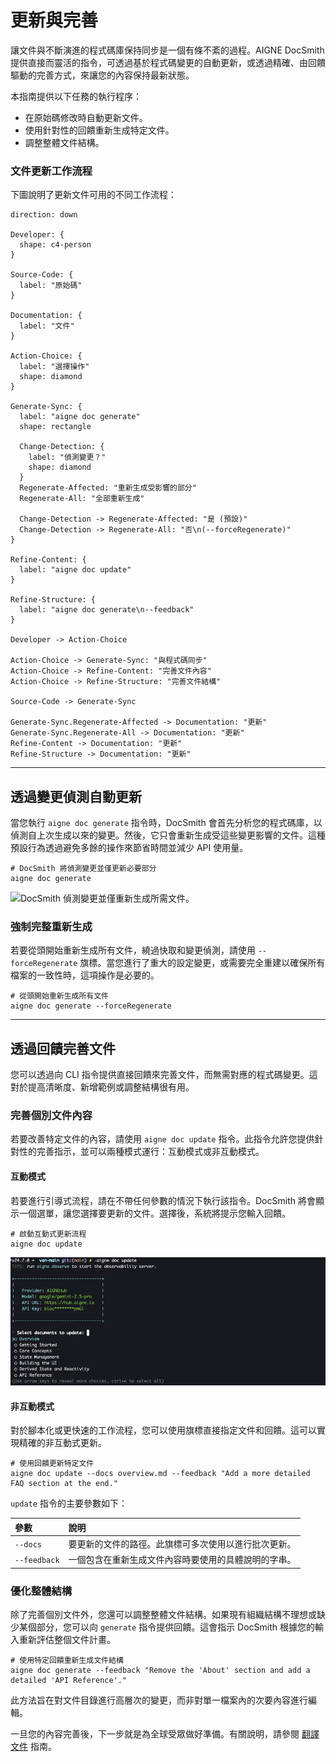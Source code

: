 # 更新與完善

讓文件與不斷演進的程式碼庫保持同步是一個有條不紊的過程。AIGNE DocSmith 提供直接而靈活的指令，可透過基於程式碼變更的自動更新，或透過精確、由回饋驅動的完善方式，來讓您的內容保持最新狀態。

本指南提供以下任務的執行程序：

*   在原始碼修改時自動更新文件。
*   使用針對性的回饋重新生成特定文件。
*   調整整體文件結構。

### 文件更新工作流程

下圖說明了更新文件可用的不同工作流程：

```d2 文件更新工作流程
direction: down

Developer: {
  shape: c4-person
}

Source-Code: {
  label: "原始碼"
}

Documentation: {
  label: "文件"
}

Action-Choice: {
  label: "選擇操作"
  shape: diamond
}

Generate-Sync: {
  label: "aigne doc generate"
  shape: rectangle

  Change-Detection: {
    label: "偵測變更？"
    shape: diamond
  }
  Regenerate-Affected: "重新生成受影響的部分"
  Regenerate-All: "全部重新生成"

  Change-Detection -> Regenerate-Affected: "是 (預設)"
  Change-Detection -> Regenerate-All: "否\n(--forceRegenerate)"
}

Refine-Content: {
  label: "aigne doc update"
}

Refine-Structure: {
  label: "aigne doc generate\n--feedback"
}

Developer -> Action-Choice

Action-Choice -> Generate-Sync: "與程式碼同步"
Action-Choice -> Refine-Content: "完善文件內容"
Action-Choice -> Refine-Structure: "完善文件結構"

Source-Code -> Generate-Sync

Generate-Sync.Regenerate-Affected -> Documentation: "更新"
Generate-Sync.Regenerate-All -> Documentation: "更新"
Refine-Content -> Documentation: "更新"
Refine-Structure -> Documentation: "更新"
```

---

## 透過變更偵測自動更新

當您執行 `aigne doc generate` 指令時，DocSmith 會首先分析您的程式碼庫，以偵測自上次生成以來的變更。然後，它只會重新生成受這些變更影響的文件。這種預設行為透過避免多餘的操作來節省時間並減少 API 使用量。

```shell icon=lucide:terminal
# DocSmith 將偵測變更並僅更新必要部分
aigne doc generate
```

![DocSmith 偵測變更並僅重新生成所需文件。](https://docsmith.aigne.io/image-bin/uploads/21a76b2f65d14d16a49c13d800f1e2c1.png)

### 強制完整重新生成

若要從頭開始重新生成所有文件，繞過快取和變更偵測，請使用 `--forceRegenerate` 旗標。當您進行了重大的設定變更，或需要完全重建以確保所有檔案的一致性時，這項操作是必要的。

```shell icon=lucide:terminal
# 從頭開始重新生成所有文件
aigne doc generate --forceRegenerate
```

---

## 透過回饋完善文件

您可以透過向 CLI 指令提供直接回饋來完善文件，而無需對應的程式碼變更。這對於提高清晰度、新增範例或調整結構很有用。

### 完善個別文件內容

若要改善特定文件的內容，請使用 `aigne doc update` 指令。此指令允許您提供針對性的完善指示，並可以兩種模式運行：互動模式或非互動模式。

#### 互動模式

若要進行引導式流程，請在不帶任何參數的情況下執行該指令。DocSmith 將會顯示一個選單，讓您選擇要更新的文件。選擇後，系統將提示您輸入回饋。

```shell icon=lucide:terminal
# 啟動互動式更新流程
aigne doc update
```

![以互動方式選擇您希望更新的文件。](../assets/screenshots/doc-update.png)

#### 非互動模式

對於腳本化或更快速的工作流程，您可以使用旗標直接指定文件和回饋。這可以實現精確的非互動式更新。

```shell icon=lucide:terminal
# 使用回饋更新特定文件
aigne doc update --docs overview.md --feedback "Add a more detailed FAQ section at the end."
```

`update` 指令的主要參數如下：

| 參數 | 說明 |
| :--------- | :--------------------------------------------------------------------------------------------------- |
| `--docs` | 要更新的文件的路徑。此旗標可多次使用以進行批次更新。 |
| `--feedback` | 一個包含在重新生成文件內容時要使用的具體說明的字串。 |

### 優化整體結構

除了完善個別文件外，您還可以調整整體文件結構。如果現有組織結構不理想或缺少某個部分，您可以向 `generate` 指令提供回饋。這會指示 DocSmith 根據您的輸入重新評估整個文件計畫。

```shell icon=lucide:terminal
# 使用特定回饋重新生成文件結構
aigne doc generate --feedback "Remove the 'About' section and add a detailed 'API Reference'."
```

此方法旨在對文件目錄進行高層次的變更，而非對單一檔案內的次要內容進行編輯。

一旦您的內容完善後，下一步就是為全球受眾做好準備。有關說明，請參閱 [翻譯文件](./features-translate-documentation.md) 指南。
